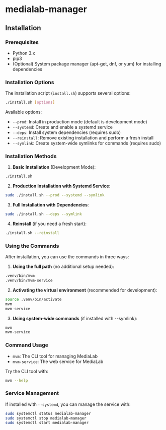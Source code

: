 # medialab-manager

## Installation

### Prerequisites
- Python 3.x
- pip3
- (Optional) System package manager (apt-get, dnf, or yum) for installing dependencies

### Installation Options

The installation script (`install.sh`) supports several options:

```bash
./install.sh [options]
```

Available options:
- `--prod`: Install in production mode (default is development mode)
- `--systemd`: Create and enable a systemd service
- `--deps`: Install system dependencies (requires sudo)
- `--reinstall`: Remove existing installation and perform a fresh install
- `--symlink`: Create system-wide symlinks for commands (requires sudo)

### Installation Methods

1. **Basic Installation** (Development Mode):
```bash
./install.sh
```

2. **Production Installation with Systemd Service**:
```bash
sudo ./install.sh --prod --systemd --symlink
```

3. **Full Installation with Dependencies**:
```bash
sudo ./install.sh --deps --symlink
```

4. **Reinstall** (if you need a fresh start):
```bash
./install.sh --reinstall
```

### Using the Commands

After installation, you can use the commands in three ways:

1. **Using the full path** (no additional setup needed):
```bash
.venv/bin/mvm
.venv/bin/mvm-service
```

2. **Activating the virtual environment** (recommended for development):
```bash
source .venv/bin/activate
mvm
mvm-service
```

3. **Using system-wide commands** (if installed with --symlink):
```bash
mvm
mvm-service
```

### Command Usage

- `mvm`: The CLI tool for managing MediaLab
- `mvm-service`: The web service for MediaLab

Try the CLI tool with:
```bash
mvm --help
```

### Service Management

If installed with `--systemd`, you can manage the service with:
```bash
sudo systemctl status medialab-manager
sudo systemctl stop medialab-manager
sudo systemctl start medialab-manager
```
